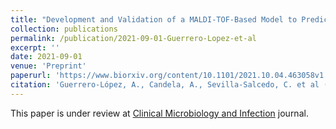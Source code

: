 ```yaml
---
title: "Development and Validation of a MALDI-TOF-Based Model to Predict Extended-Spectrum Beta-Lactamase and/or Carbapenemase-Producing in Klebsiella pneumoniae Clinical Isolates"
collection: publications
permalink: /publication/2021-09-01-Guerrero-Lopez-et-al
excerpt: ''
date: 2021-09-01
venue: 'Preprint'
paperurl: 'https://www.biorxiv.org/content/10.1101/2021.10.04.463058v1'
citation: 'Guerrero-López, A., Candela, A., Sevilla-Salcedo, C. et al (2021). Development and Validation of a MALDI-TOF-Based Model to Predict Extended-Spectrum Beta-Lactamase and/or Carbapenemase-Producing in Klebsiella pneumoniae Clinical Isolates. bioRxiv, doi:10.1101/2021.10.04.463058'
---
```

This paper is under review at [Clinical Microbiology and Infection](https://clinicalmicrobiologyandinfection.com) journal.

